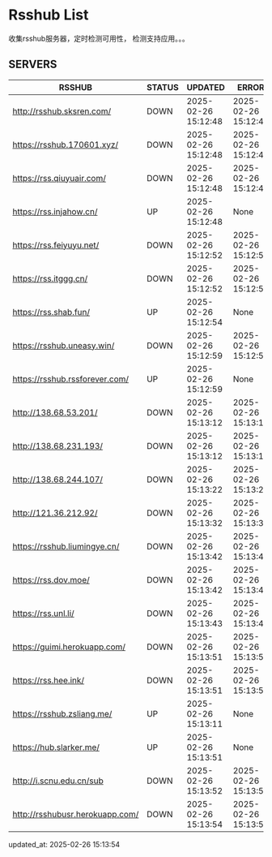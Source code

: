 # Rsshub List

收集rsshub服务器，定时检测可用性， 检测支持应用。。。


## SERVERS

|  RSSHUB   | STATUS  | UPDATED  | ERROR  | TWITTER |  
|  ----  | ----  | ----  | ----  | ---- |  
| http://rsshub.sksren.com/ | DOWN | 2025-02-26 15:12:48 | 2025-02-26 15:12:48 |  
| https://rsshub.170601.xyz/ | DOWN | 2025-02-26 15:12:48 | 2025-02-26 15:12:48 |  
| https://rss.qiuyuair.com/ | DOWN | 2025-02-26 15:12:48 | 2025-02-26 15:12:48 |  
| https://rss.injahow.cn/ | UP | 2025-02-26 15:12:48 | None ||  
| https://rss.feiyuyu.net/ | DOWN | 2025-02-26 15:12:52 | 2025-02-26 15:12:52 |  
| https://rss.itggg.cn/ | DOWN | 2025-02-26 15:12:52 | 2025-02-26 15:12:52 |  
| https://rss.shab.fun/ | UP | 2025-02-26 15:12:54 | None ||  
| https://rsshub.uneasy.win/ | DOWN | 2025-02-26 15:12:59 | 2025-02-26 15:12:59 |  
| https://rsshub.rssforever.com/ | UP | 2025-02-26 15:12:59 | None ||  
| http://138.68.53.201/ | DOWN | 2025-02-26 15:13:12 | 2025-02-26 15:13:12 |  
| http://138.68.231.193/ | DOWN | 2025-02-26 15:13:12 | 2025-02-26 15:13:12 |  
| http://138.68.244.107/ | DOWN | 2025-02-26 15:13:22 | 2025-02-26 15:13:22 |  
| http://121.36.212.92/ | DOWN | 2025-02-26 15:13:32 | 2025-02-26 15:13:32 |  
| https://rsshub.liumingye.cn/ | DOWN | 2025-02-26 15:13:42 | 2025-02-26 15:13:42 |  
| https://rss.dov.moe/ | DOWN | 2025-02-26 15:13:42 | 2025-02-26 15:13:42 |  
| https://rss.unl.li/ | DOWN | 2025-02-26 15:13:43 | 2025-02-26 15:13:43 |  
| https://guimi.herokuapp.com/ | DOWN | 2025-02-26 15:13:51 | 2025-02-26 15:13:51 |  
| https://rss.hee.ink/ | DOWN | 2025-02-26 15:13:51 | 2025-02-26 15:13:51 |  
| https://rsshub.zsliang.me/ | UP | 2025-02-26 15:13:11 | None |OK|  
| https://hub.slarker.me/ | UP | 2025-02-26 15:13:51 | None ||  
| http://i.scnu.edu.cn/sub | DOWN | 2025-02-26 15:13:52 | 2025-02-26 15:13:52 |  
| http://rsshubusr.herokuapp.com/ | DOWN | 2025-02-26 15:13:54 | 2025-02-26 15:13:54 |  
  

updated_at: 2025-02-26 15:13:54  
